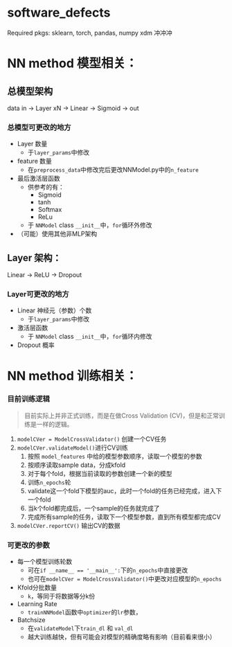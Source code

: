# software_defects
Required pkgs: sklearn, torch, pandas, numpy
xdm 冲冲冲

# NN method 模型相关：

## 总模型架构
data in -> Layer xN -> Linear -> Sigmoid -> out
### 总模型可更改的地方

- Layer 数量
  - 于`layer_params`中修改
- feature 数量
  - 在`preprocess_data`中修改完后更改NNModel.py中的`n_feature`
- 最后激活层函数
  - 供参考的有： 
    -  Sigmoid
    -  tanh
    -  Softmax
    -  ReLu
  -  于 `NNModel` class `__init__`中，`for`循环外修改
- （可能）使用其他非MLP架构


## Layer 架构：
Linear -> ReLU -> Dropout

### Layer可更改的地方

- Linear 神经元（参数）个数
  - 于`layer_params`中修改
- 激活层函数
  - 于 `NNModel` class `__init__`中，`for`循环内修改
- Dropout 概率

# NN method 训练相关：

### 目前训练逻辑

> 目前实际上并非正式训练，而是在做Cross Validation (CV)，但是和正常训练是一样的逻辑。

1. `modelCVer = ModelCrossValidator()` 创建一个CV任务
2. `modelCVer.validateModel()`进行CV训练
   1. 按照 `model_features` 中给的模型参数顺序，读取一个模型的参数
   2. 按顺序读取sample data，分成kfold
   3. 对于每个fold，根据当前读取的参数创建一个新的模型
   4. 训练`n_epochs`轮
   5. validate这一个fold下模型的auc，此时一个fold的任务已经完成，进入下一个fold
   6. 当k个fold都完成后，一个sample的任务就完成了
   7. 完成所有sample的任务，读取下一个模型参数，直到所有模型都完成CV
3. `modelCVer.reportCV()` 输出CV的数据

### 可更改的参数

- 每一个模型训练轮数
  - 可在`if __name__ == '__main__':`下的`n_epochs`中直接更改
  - 也可在`modelCVer = ModelCrossValidator()`中更改对应模型的`n_epochs`
- Kfold分批数量
  - `k`，等同于将数据等分k份
- Learning Rate
  - `trainNNModel`函数中`optimizer`的`lr`参数，
- Batchsize 
  - 在`validateModel`下`train_dl` 和 `val_dl`
  - 越大训练越快，但有可能会对模型的精确度略有影响（目前看来很小）
